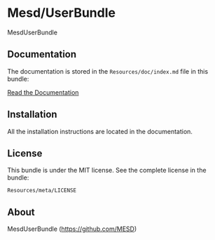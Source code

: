 Mesd/UserBundle
=============

MesdUserBundle


Documentation
-------------

The documentation is stored in the `Resources/doc/index.md`
file in this bundle:

[Read the Documentation](https://github.com/MESD/UserBundle/blob/master/Resources/doc/index.md)



Installation
------------

All the installation instructions are located in the documentation.


License
-------

This bundle is under the MIT license. See the complete license in the bundle:

    Resources/meta/LICENSE


About
-----

MesdUserBundle (https://github.com/MESD)

